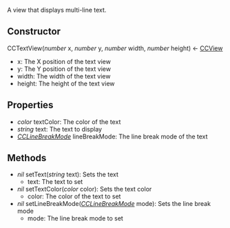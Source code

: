 A view that displays multi-line text.
## Constructor
CCTextView(*number* x, *number* y, *number* width, *number* height) <- [CCView](CCView.md)

* x: The X position of the text view
* y: The Y position of the text view
* width: The width of the text view
* height: The height of the text view
## Properties
* *color* textColor: The color of the text
* *string* text: The text to display
* _[CCLineBreakMode](CCLineBreakMode.md)_ lineBreakMode: The line break mode of the text
## Methods
* *nil* setText(*string* text): Sets the text
    * text: The text to set
* *nil* setTextColor(*color* color): Sets the text color
    * color: The color of the text to set
* *nil* setLineBreakMode(_[CCLineBreakMode](CCLineBreakMode.md)_ mode): Sets the line break mode
    * mode: The line break mode to set